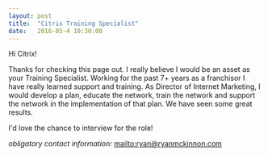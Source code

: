 ```yaml
---
layout: post
title:  "Citrix Training Specialist"
date:   2016-05-4 10:30:00
---
```


Hi Citrix!

Thanks for checking this page out. I really believe I would be an asset as your Training Specialist. Working for the past 7+ years as a franchisor I have really learned support and training. As Director of Internet Marketing, I would develop a plan, educate the network, train the network and support the network in the implementation of that plan. We have seen some great results. 

I'd love the chance to interview for the role!

*obligatory contact information:* <mailto:ryan@ryanmckinnon.com>